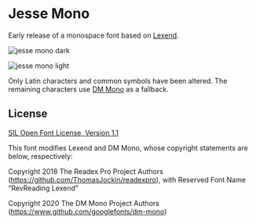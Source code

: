 # Jesse Mono
Early release of a monospace font based on [Lexend](https://lexend.com).



![jesse mono dark](https://github.com/MadSimple/jesse-mono/assets/92187165/0d0b95c9-ada6-4761-8041-36922becb20a)

![jesse mono light](https://github.com/MadSimple/jesse-mono/assets/92187165/401ed584-5707-4cfa-8fa6-d793e96f3882)

Only Latin characters and common symbols have been altered.
The remaining characters use [DM Mono](https://fonts.google.com/specimen/DM+Mono) as a fallback.

## License

[SIL Open Font License, Version 1.1](http://scripts.sil.org/OFL)

This font modifies Lexend and DM Mono, whose copyright statements are below, respectively:

Copyright 2018 The Readex Pro Project Authors (https://github.com/ThomasJockin/readexpro), with Reserved Font Name “RevReading Lexend”

Copyright 2020 The DM Mono Project Authors (https://www.github.com/googlefonts/dm-mono)
